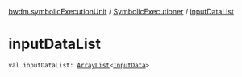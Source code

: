 [bwdm.symbolicExecutionUnit](../index.md) / [SymbolicExecutioner](index.md) / [inputDataList](./input-data-list.md)

# inputDataList

`val inputDataList: `[`ArrayList`](http://docs.oracle.com/javase/6/docs/api/java/util/ArrayList.html)`<`[`InputData`](../-input-data.md)`>`